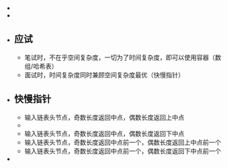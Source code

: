 -
-
- ## 应试
	- 笔试时，不在乎空间复杂度，一切为了时间复杂度，即可以使用容器（数组/哈希表）
	- 面试时，时间复杂度同时兼顾空间复杂度最优（快慢指针）
- ## 快慢指针
	- 输入链表头节点，奇数长度返回中点，偶数长度返回上中点
	-
	- 输入链表头节点，奇数长度返回中点，偶数长度返回下中点
	- 输入链表头节点，奇数长度返回中点前一个，偶数长度返回上中点前一个
	- 输入链表头节点，奇数长度返回中点前一个，偶数长度返回下中点前一个
-